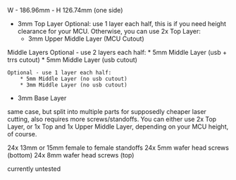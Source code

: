 
W - 186.96mm - H 126.74mm (one side)

* 3mm Top Layer
	Optional: use 1 layer each half, this is if you need height clearance for your MCU. Otherwise, you can use 2x Top Layer:
	* 3mm Upper Middle Layer (MCU Cutout)

Middle Layers
	Optional - use 2 layers each half:
		* 5mm Middle Layer (usb + trrs cutout)
		* 5mm Middle Layer (usb cutout)

	Optional - use 1 layer each half:
		* 5mm Middle Layer (no usb cutout) 
		* 3mm Middle Layer (no usb cutout)

* 3mm Base Layer

same case, but split into multiple parts for supposedly cheaper laser cutting, also requires more screws/standoffs. You can either use 2x Top Layer, or 1x Top and 1x Upper Middle Layer, depending on your MCU height, of course.

24x 13mm or 15mm female to female standoffs
24x 5mm wafer head screws (bottom)
24x 8mm wafer head screws (top)

currently untested
